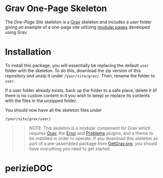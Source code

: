 # Grav One-Page Skeleton

The *One-Page Site* skeleton is a [Grav](http://github.com/getgrav/grav) skeleton and includes a *user* folder giving an example of a one-page site utilizing [modular pages](http://learn.getgrav.org/content/content-pages) developed using Grav.

# Installation

To install this package, you will essentially be replacing the default `user` folder with the skeleton. To do this, download the zip version of this repository and unzip it under `/your/site/grav/`. Then, rename the folder to `user`. 

If a user folder already exists, back up the folder to a safe place, delete it (if there is no custom content in it you wish to keep) or replace its contents with the files in the unzipped folder.

You should now have all the skeleton files under

	/your/site/grav/user/

>> NOTE: This skeleton is a modular component for Grav which requires [Grav](http://github.com/getgrav/grav), the [Error](https://github.com/getgrav/grav-plugin-error) and [Problems](https://github.com/getgrav/grav-plugin-problems) plugins, and a theme to be installed in order to operate. If you download this skeleton as part of a pre-assembled package from [GetGrav.org](http://getgrav.org/downloads/skeletons#extras), you should have everything you need to get started.
# perizieDOC
